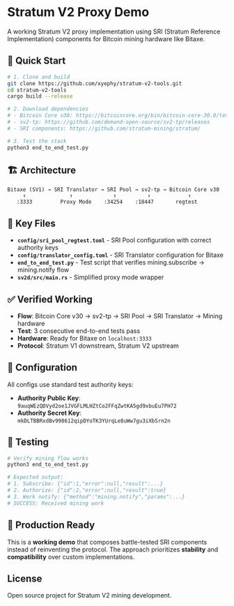 # Stratum V2 Proxy Demo

A working Stratum V2 proxy implementation using SRI (Stratum Reference Implementation) components for Bitcoin mining hardware like Bitaxe.

## 🚀 Quick Start

```bash
# 1. Clone and build
git clone https://github.com/xyephy/stratum-v2-tools.git
cd stratum-v2-tools
cargo build --release

# 2. Download dependencies
# - Bitcoin Core v30: https://bitcoincore.org/bin/bitcoin-core-30.0/test.rc2/
# - sv2-tp: https://github.com/demand-open-source/sv2-tp/releases
# - SRI components: https://github.com/stratum-mining/stratum/

# 3. Test the stack
python3 end_to_end_test.py
```

## 🏗️ Architecture

```
Bitaxe (SV1) → SRI Translator → SRI Pool → sv2-tp → Bitcoin Core v30
     ↑              ↑             ↑          ↑            ↑
   :3333         Proxy Mode    :34254    :18447       regtest
```

## 📁 Key Files

- **`config/sri_pool_regtest.toml`** - SRI Pool configuration with correct authority keys
- **`config/translator_config.toml`** - SRI Translator configuration for Bitaxe
- **`end_to_end_test.py`** - Test script that verifies mining.subscribe → mining.notify flow
- **`sv2d/src/main.rs`** - Simplified proxy mode wrapper

## ✅ Verified Working

- **Flow**: Bitcoin Core v30 → sv2-tp → SRI Pool → SRI Translator → Mining hardware
- **Test**: 3 consecutive end-to-end tests pass
- **Hardware**: Ready for Bitaxe on `localhost:3333`
- **Protocol**: Stratum V1 downstream, Stratum V2 upstream

## 🔧 Configuration

All configs use standard test authority keys:
- **Authority Public Key**: `9auqWEzQDVyd2oe1JVGFLMLHZtCo2FFqZwtKA5gd9xbuEu7PH72`
- **Authority Secret Key**: `mkDLTBBRxdBv998612qipDYoTK3YUrqLe8uWw7gu3iXbSrn2n`

## 🧪 Testing

```bash
# Verify mining flow works
python3 end_to_end_test.py

# Expected output:
# 1. Subscribe: {"id":1,"error":null,"result":...}
# 2. Authorize: {"id":2,"error":null,"result":true}
# 3. Work notify: {"method":"mining.notify","params":...}
# SUCCESS: Received mining work
```

## 🎯 Production Ready

This is a **working demo** that composes battle-tested SRI components instead of reinventing the protocol. The approach prioritizes **stability** and **compatibility** over custom implementations.

## License

Open source project for Stratum V2 mining development.